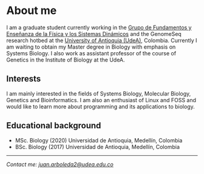 # About me

I am a graduate student currently working in the [Grupo de Fundamentos y
Enseñanza de la Física y los Sistemas Dinámicos](https://fenfisdi.home.blog/)
and the GenomeSeq research hotbed at the [University of Antioquia
(UdeA)](https://udea.edu.co), Colombia. Currently I am waiting
to obtain my Master degree in Biology with emphasis on Systems Biology.
I also work as assistant professor of the course of Genetics in the
Institute of Biology at the UdeA.

## Interests

I am mainly interested in the fields of Systems Biology, Molecular Biology,
Genetics and Bioinformatics. I am also an enthusiast of Linux and FOSS and would like to
learn more about programming and its applications to biology.

## Educational background

- MSc. Biology (2020) Universidad de Antioquia, Medellín, Colombia
- BSc. Biology (2017) Universidad de Antioquia, Medellín, Colombia

<hr>
<div class="footer">
  <address class="mail">
    Contact me: <a href="mailto:juan.arboleda2@udea.edu.co">juan.arboleda2@udea.edu.co</a>
  </address>
</div>
